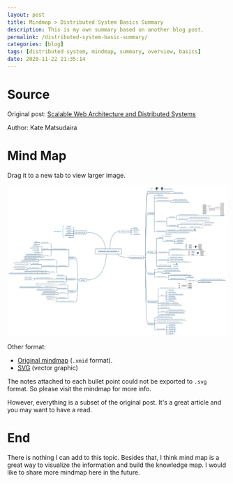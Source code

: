 ```yaml
---
layout: post
title: Mindmap > Distributed System Basics Summary
description: This is my own summary based on another blog post.
permalink: /distributed-system-basic-summary/
categories: [blog]
tags: [distributed system, mindmap, summary, overview, basics]
date: 2020-11-22 21:35:14
---
```


# Source

Original post: [Scalable Web Architecture and Distributed Systems](https://www.aosabook.org/en/distsys.html)

Author: Kate Matsudaira

# Mind Map

Drag it to a new tab to view larger image.

![img](../assets/post-img/distributed-system-basic-summary/distributed-system.png)

Other format:

-   [Original mindmap](../assets/post-img/distributed-system-basic-summary/distributed-system-note.xmind) (`.xmid` format).
-   [SVG](../assets/post-img/distributed-system-basic-summary/distributed-system.svg) (vector graphic)

The notes attached to each bullet point could not be exported to `.svg` format. So please visit the mindmap for more info.

However, everything is a subset of the original post. It's a great article and you may want to have a read.

# End

There is nothing I can add to this topic. Besides that, I think mind map is a great way to visualize the information and build the knowledge map. I would like to share more mindmap here in the future.
